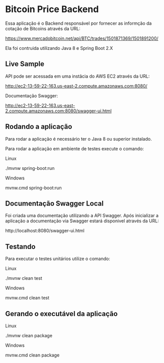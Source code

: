 # Bitcoin Price Backend
Essa aplicação é o Backend responsável por fornecer as informção da cotação de Bitcoins através da URL:

https://www.mercadobitcoin.net/api/BTC/trades/1501871369/1501891200/

Ela foi contruida utilizando Java 8 e Spring Boot 2.X

## Live Sample

API pode ser acessada em uma instâcia do AWS EC2 através da URL:

http://ec2-13-59-22-163.us-east-2.compute.amazonaws.com:8080/

Documentação Swagger:

http://ec2-13-59-22-163.us-east-2.compute.amazonaws.com:8080/swagger-ui.html

## Rodando a aplicação

Para rodar a aplicação é necessário ter o Java 8 ou superior instalado.

Para rodar a aplicação em ambiente de testes execute o comando:

Linux

./mvnw spring-boot:run

Windows

mvnw.cmd spring-boot:run

## Documentação Swagger Local

Foi criada uma documentação utilizando a API Swagger.
Após inicializar a aplicação a documentação via Swagger estará disponivel através da URL:

http://localhost:8080/swagger-ui.html

## Testando

Para executar o testes unitários utilize o comando:

Linux

./mvnw clean test

Windows

mvnw.cmd clean test

## Gerando o executável da aplicação

Linux

./mvnw clean package

Windows

mvnw.cmd clean package

